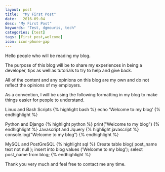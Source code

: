 ```yaml
---
layout: post
title:  "My First Post"
date:   2016-09-04
desc: "My First Post"
keywords: "Test, dgmouris, tech"
categories: [test]
tags: [First post,welcome]
icon: icon-phone-gap
---
```


Hello people who will be reading my blog.

The purpose of this blog will be to share my experiences in being a developer, tips as well as tutorials to try to help and give back.

All of the content and any opinions on this blog are my own and do not reflect the opinions of my employers.


As a convention, I will be using the following formatting in my blog to make things easier for people to understand.

Linux and Bash Scripts
{% highlight bash %}
echo 'Welcome to my blog'
{% endhighlight %}

Python and Django
{% highlight python %}
print("Welcome to my blog")
{% endhighlight %}
Javascript and Jquery
{% highlight javascript %}
console.log("Welcome to my blog")
{% endhighlight %}

MySQL and PostGreSQL
{% highlight sql %}
Create table blog(
  post_name text not null
);
insert into blog values ('Welcome to my blog');
select post_name from blog;
{% endhighlight %}

Thank you very much and feel free to contact me any time.